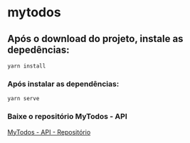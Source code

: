 # mytodos

## Após o download do projeto, instale as depedências:
```
yarn install
```

### Após instalar as dependências:  
```
yarn serve
```

### Baixe o repositório MyTodos - API 

[MyTodos - API - Repositório](https://github.com/dev-bryan-rodrigues/mytodos-api)




